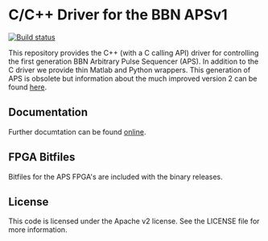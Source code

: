 C/C++ Driver for the BBN APSv1
===============================

[![Build status](https://ci.appveyor.com/api/projects/status/307yvixfrmdlf06e/branch/master?svg=true)](https://ci.appveyor.com/project/matthewware/libaps/branch/master)

This repository provides the C++ (with a C calling API) driver for controlling the first generation BBN Arbitrary Pulse Sequencer (APS).  In addition to the C driver we provide thin Matlab and Python wrappers.  This generation of APS is obsolete but information about the much improved version 2 can be found [here](https://quantum.bbn.com/tools/aps).

Documentation
-------------
Further documtation can be found [online](https://libaps.readthedocs.org).

FPGA Bitfiles
--------------
Bitfiles for the APS FPGA's are included with the binary releases.

License
-------------
This code is licensed under the Apache v2 license.  See the LICENSE file for more information.
